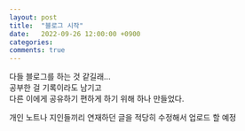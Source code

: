 ```yaml
---
layout: post
title:  "블로그 시작"
date:   2022-09-26 12:00:00 +0900
categories: 
comments: true
---
```

다들 블로그를 하는 것 같길래...  
공부한 걸 기록이라도 남기고  
다른 이에게 공유하기 편하게 하기 위해 하나 만들었다.  

개인 노트나 지인들끼리 연재하던 글을 적당히 수정해서 업로드 할 예정  